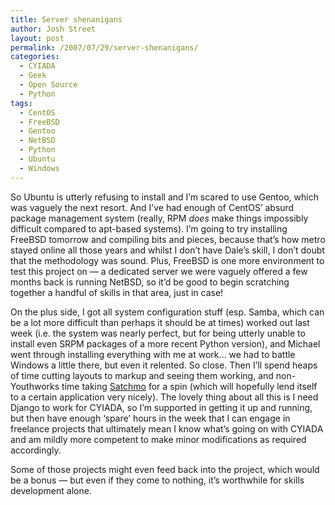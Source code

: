 ```yaml
---
title: Server shenanigans
author: Josh Street
layout: post
permalink: /2007/07/29/server-shenanigans/
categories:
  - CYIADA
  - Geek
  - Open Source
  - Python
tags:
  - CentOS
  - FreeBSD
  - Gentoo
  - NetBSD
  - Python
  - Ubuntu
  - Windows
---
```

So Ubuntu is utterly refusing to install and I&#8217;m scared to use Gentoo, which was vaguely the next resort. And I&#8217;ve had enough of CentOS&#8217; absurd package management system (really, RPM *does* make things impossibly difficult compared to apt-based systems). I&#8217;m going to try installing FreeBSD tomorrow and compiling bits and pieces, because that&#8217;s how metro stayed online all those years and whilst I don&#8217;t have Dale&#8217;s skill, I don&#8217;t doubt that the methodology was sound. Plus, FreeBSD is one more environment to test this project on &#8212; a dedicated server we were vaguely offered a few months back is running NetBSD, so it&#8217;d be good to begin scratching together a handful of skills in that area, just in case!

On the plus side, I got all system configuration stuff (esp. Samba, which can be a lot more difficult than perhaps it should be at times) worked out last week (i.e. the system was nearly perfect, but for being utterly unable to install even SRPM packages of a more recent Python version), and Michael went through installing everything with me at work&#8230; we had to battle Windows a little there, but even it relented. So close. Then I&#8217;ll spend heaps of time cutting layouts to markup and seeing them working, and non-Youthworks time taking [Satchmo][1] for a spin (which will hopefully lend itself to a certain application very nicely). The lovely thing about all this is I need Django to work for CYIADA, so I&#8217;m supported in getting it up and running, but then have enough &#8216;spare&#8217; hours in the week that I can engage in freelance projects that ultimately mean I know what&#8217;s going on with CYIADA and am mildly more competent to make minor modifications as required accordingly.

Some of those projects might even feed back into the project, which would be a bonus &#8212; but even if they come to nothing, it&#8217;s worthwhile for skills development alone.

 [1]: http://www.satchmoproject.com/